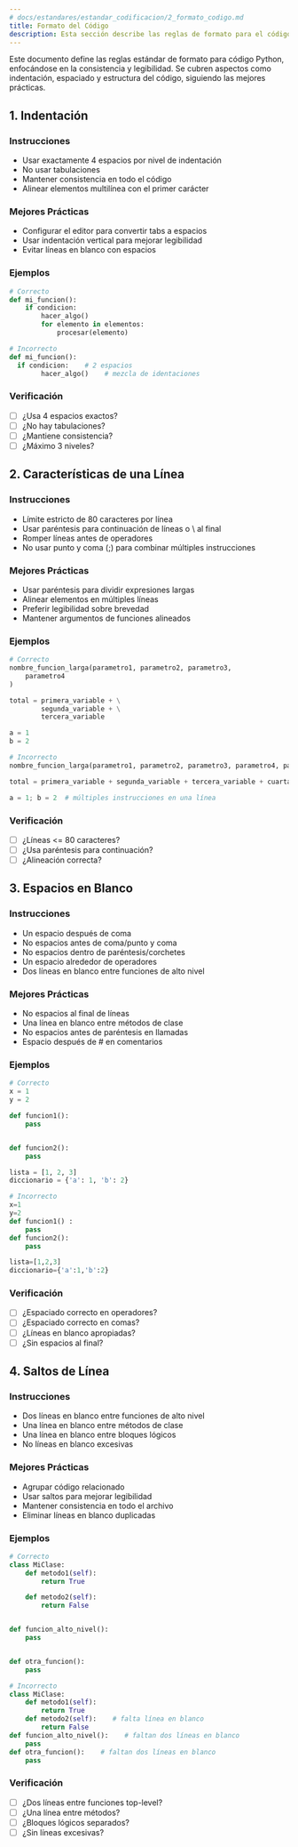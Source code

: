 ```yaml
---
# docs/estandares/estandar_codificacion/2_formato_codigo.md
title: Formato del Código
description: Esta sección describe las reglas de formato para el código Python. Incluye guías rápidas y ejemplos.
---
```


Este documento define las reglas estándar de formato para código Python, enfocándose en la consistencia y legibilidad. Se cubren aspectos como indentación, espaciado y estructura del código, siguiendo las mejores prácticas.


## 1. Indentación

### Instrucciones
- Usar exactamente 4 espacios por nivel de indentación
- No usar tabulaciones
- Mantener consistencia en todo el código
- Alinear elementos multilínea con el primer carácter

### Mejores Prácticas
- Configurar el editor para convertir tabs a espacios
- Usar indentación vertical para mejorar legibilidad
- Evitar líneas en blanco con espacios

### Ejemplos
```python
# Correcto
def mi_funcion():
    if condicion:
        hacer_algo()
        for elemento in elementos:
            procesar(elemento)

# Incorrecto
def mi_funcion():
  if condicion:    # 2 espacios
        hacer_algo()    # mezcla de identaciones
```

### Verificación
- [ ] ¿Usa 4 espacios exactos?
- [ ] ¿No hay tabulaciones?
- [ ] ¿Mantiene consistencia?
- [ ] ¿Máximo 3 niveles?

## 2. Características de una Línea

### Instrucciones
- Límite estricto de 80 caracteres por línea
- Usar paréntesis para continuación de líneas o \ al final
- Romper líneas antes de operadores
- No usar punto y coma (;) para combinar múltiples instrucciones

### Mejores Prácticas
- Usar paréntesis para dividir expresiones largas
- Alinear elementos en múltiples líneas
- Preferir legibilidad sobre brevedad
- Mantener argumentos de funciones alineados

### Ejemplos
```python
# Correcto
nombre_funcion_larga(parametro1, parametro2, parametro3,
    parametro4
)

total = primera_variable + \
        segunda_variable + \
        tercera_variable

a = 1
b = 2

# Incorrecto
nombre_funcion_larga(parametro1, parametro2, parametro3, parametro4, parametro5, parametro6)  # > 80 chars

total = primera_variable + segunda_variable + tercera_variable + cuarta_variable  # > 80 chars

a = 1; b = 2  # múltiples instrucciones en una línea
```

### Verificación
- [ ] ¿Líneas <= 80 caracteres?
- [ ] ¿Usa paréntesis para continuación?
- [ ] ¿Alineación correcta?

## 3. Espacios en Blanco

### Instrucciones
- Un espacio después de coma
- No espacios antes de coma/punto y coma
- No espacios dentro de paréntesis/corchetes
- Un espacio alrededor de operadores
- Dos líneas en blanco entre funciones de alto nivel

### Mejores Prácticas
- No espacios al final de líneas
- Una línea en blanco entre métodos de clase
- No espacios antes de paréntesis en llamadas
- Espacio después de # en comentarios

### Ejemplos
```python
# Correcto
x = 1
y = 2

def funcion1():
    pass


def funcion2():
    pass

lista = [1, 2, 3]
diccionario = {'a': 1, 'b': 2}

# Incorrecto
x=1
y=2
def funcion1() :
    pass
def funcion2():
    pass

lista=[1,2,3]
diccionario={'a':1,'b':2}
```

### Verificación
- [ ] ¿Espaciado correcto en operadores?
- [ ] ¿Espaciado correcto en comas?
- [ ] ¿Líneas en blanco apropiadas?
- [ ] ¿Sin espacios al final?

## 4. Saltos de Línea

### Instrucciones
- Dos líneas en blanco entre funciones de alto nivel
- Una línea en blanco entre métodos de clase
- Una línea en blanco entre bloques lógicos
- No líneas en blanco excesivas

### Mejores Prácticas
- Agrupar código relacionado
- Usar saltos para mejorar legibilidad
- Mantener consistencia en todo el archivo
- Eliminar líneas en blanco duplicadas

### Ejemplos
```python
# Correcto
class MiClase:
    def metodo1(self):
        return True

    def metodo2(self):
        return False


def funcion_alto_nivel():
    pass


def otra_funcion():
    pass

# Incorrecto
class MiClase:
    def metodo1(self):
        return True
    def metodo2(self):    # falta línea en blanco
        return False
def funcion_alto_nivel():    # faltan dos líneas en blanco
    pass
def otra_funcion():    # faltan dos líneas en blanco
    pass
```

### Verificación
- [ ] ¿Dos líneas entre funciones top-level?
- [ ] ¿Una línea entre métodos?
- [ ] ¿Bloques lógicos separados?
- [ ] ¿Sin líneas excesivas?